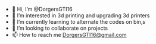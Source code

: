 - 👋 Hi, I’m @DorgersGTI16
- 👀 I’m interested in 3d printing and upgrading 3d printers
- 🌱 I’m currently learning to alternate the codes on bin,s
- 💞️ I’m looking to collaborate on projects
- 📫 How to reach me DorgersGTI16@gmail.com

<!---
DorgersGTI16/DorgersGTI16 is a ✨ special ✨ repository because its `README.md` (this file) appears on your GitHub profile.
You can click the Preview link to take a look at your changes.
--->

